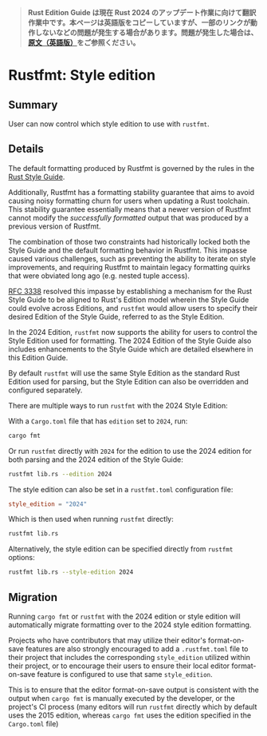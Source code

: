 > **Rust Edition Guide は現在 Rust 2024 のアップデート作業に向けて翻訳作業中です。本ページは英語版をコピーしていますが、一部のリンクが動作しないなどの問題が発生する場合があります。問題が発生した場合は、[原文（英語版）](https://doc.rust-lang.org/nightly/edition-guide/introduction.html)をご参照ください。**

# Rustfmt: Style edition

## Summary

User can now control which style edition to use with `rustfmt`. 

## Details

The default formatting produced by Rustfmt is governed
by the rules in the [Rust Style Guide].

Additionally, Rustfmt has a formatting stability guarantee that aims
to avoid causing noisy formatting churn for users when updating a
Rust toolchain. This stability guarantee essentially means that a newer
version of Rustfmt cannot modify the _successfully formatted_ output
that was produced by a previous version of Rustfmt.

The combination of those two constraints had historically locked both
the Style Guide and the default formatting behavior in Rustfmt. This
impasse caused various challenges, such as preventing the ability to
iterate on style improvements, and requiring Rustfmt to maintain legacy
formatting quirks that were obviated long ago (e.g. nested tuple access).

[RFC 3338] resolved this impasse by establishing a mechanism for the
Rust Style Guide to be aligned to Rust's Edition model wherein the
Style Guide could evolve across Editions, and `rustfmt` would allow users
to specify their desired Edition of the Style Guide, referred to as the Style Edition. 

In the 2024 Edition, `rustfmt` now supports the ability for users to control
the Style Edition used for formatting. The 2024 Edition of the Style Guide also
includes enhancements to the Style Guide which are detailed elsewhere in this Edition Guide.

By default `rustfmt` will use the same Style Edition as the standard Rust Edition
used for parsing, but the Style Edition can also be overridden and configured separately. 

There are multiple ways to run `rustfmt` with the 2024 Style Edition:

With a `Cargo.toml` file that has `edition` set to `2024`, run:

```sh
cargo fmt
```

Or run `rustfmt` directly with `2024` for the edition to use the 2024 edition
for both parsing and the 2024 edition of the Style Guide:

```sh
rustfmt lib.rs --edition 2024
```

The style edition can also be set in a `rustfmt.toml` configuration file:
```toml
style_edition = "2024"
``` 

Which is then used when running `rustfmt` directly:
```sh
rustfmt lib.rs
```

Alternatively, the style edition can be specified directly from `rustfmt` options:

```sh
rustfmt lib.rs --style-edition 2024
```

[Rust Style Guide]: ../../style-guide/index.html
[RFC 3338]: https://rust-lang.github.io/rfcs/3338-style-evolution.html

## Migration

Running `cargo fmt` or `rustfmt` with the 2024 edition or style edition will
automatically migrate formatting over to the 2024 style edition formatting.

Projects who have contributors that may utilize their editor's format-on-save
features are also strongly encouraged to add a `.rustfmt.toml` file to their project
that includes the corresponding `style_edition` utilized within their project, or to
encourage their users to ensure their local editor format-on-save feature is
configured to use that same `style_edition`.

This is to ensure that the editor format-on-save output is consistent with the
output when `cargo fmt` is manually executed by the developer, or the project's CI
process (many editors will run `rustfmt` directly which by default uses the 2015
edition, whereas `cargo fmt` uses the edition specified in the `Cargo.toml` file)
